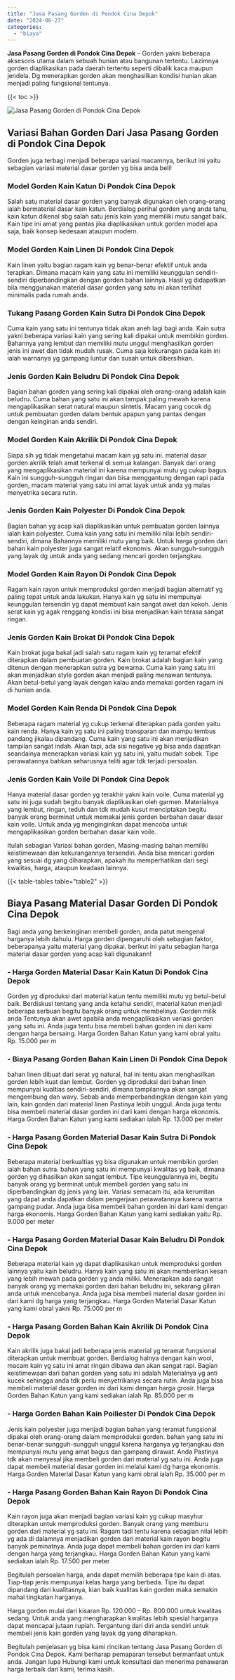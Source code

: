 ```yaml
---
title: "Jasa Pasang Gorden di Pondok Cina Depok"
date: "2024-06-27"
categories: 
  - "biaya"
---
```


**Jasa Pasang Gorden di Pondok Cina Depok** – Gorden yakni beberapa aksesoris utama dalam sebuah hunian atau bangunan tertentu. Lazimnya gorden diaplikasikan pada daerah tertentu seperti dibalik kaca maupun jendela. Dg menerapkan gorden akan menghasilkan kondisi hunian akan menjadi paling fungsional tentunya.

{{< toc >}}

![Jasa Pasang Gorden di Pondok Cina Depok](/images/pasang-gorden-murah03.png)

## Variasi Bahan Gorden Dari Jasa Pasang Gorden di Pondok Cina Depok

Gorden juga terbagi menjadi beberapa variasi macamnya, berikut ini yaitu sebagian variasi material dasar gorden yg bisa anda beli!

### Model Gorden Kain Katun Di Pondok Cina Depok

Salah satu material dasar gorden yang banyak digunakan oleh orang-orang ialah bermaterial dasar kain katun. Berdialog perihal gorden yang anda tahu, kain katun dikenal sbg salah satu jenis kain yang memiliki mutu sangat baik. Kain tipe ini amat yang pantas jika diaplikasikan untuk gorden model apa saja, baik konsep kedesaan ataupun modern.

### Model Gorden Kain Linen Di Pondok Cina Depok

Kain linen yaitu bagian ragam kain yg benar-benar efektif untuk anda terapkan. Dimana macam kain yang satu ini memiliki keunggulan sendiri-sendiri diperbandingkan dengan gorden bahan lainnya. Hasil yg didapatkan bila menggunakan material dasar gorden yang satu ini akan terlihat minimalis pada rumah anda.

### Tukang Pasang Gorden Kain Sutra Di Pondok Cina Depok

Cuma kain yang satu ini tentunya tidak akan aneh lagi bagi anda. Kain sutra yakni beberapa variasi kain yang sering kali dipakai untuk membikin gorden. Bahannya yang lembut dan memiliki mutu unggul menghasilkan gorden jenis ini awet dan tidak mudah rusak. Cuma saja kekurangan pada kain ini ialah warnanya yg gampang luntur dan susah untuk dibersihkan.

### Jenis Gorden Kain Beludru Di Pondok Cina Depok

Bagian bahan gorden yang sering kali dipakai oleh orang-orang adalah kain beludru. Cuma bahan yang satu ini akan tampak paling mewah karena mengaplikasikan serat natural maupun sintetis. Macam yang cocok dg untuk pembuatan gorden dalam bentuk apapun yang pantas dengan dengan keinginan anda sendiri.

### Model Gorden Kain Akrilik Di Pondok Cina Depok

Siapa sih yg tidak mengetahui macam kain yg satu ini. material dasar gorden akrilik telah amat terkenal di semua kalangan. Banyak dari orang yang mengaplikasikan material ini karena mempunyai mutu yg cukup bagus. Kain ini sungguh-sungguh ringan dan bisa menggantung dengan rapi pada gorden, macam material yang satu ini amat layak untuk anda yg malas menyetrika secara rutin.

### Jenis Gorden Kain Polyester Di Pondok Cina Depok

Bagian bahan yg acap kali diaplikasikan untuk pembuatan gorden lainnya ialah kain polyester. Cuma kain yang satu ini memiliki nilai lebih sendiri-sendiri, dimana Bahannya memiliki mutu yang baik. Untuk harga gorden dari bahan kain polyester juga sangat relatif ekonomis. Akan sungguh-sungguh yang layak dg untuk anda yang sedang mencari gorden terjangkau.

### Model Gorden Kain Rayon Di Pondok Cina Depok

Ragam kain rayon untuk memproduksi gorden menjadi bagian alternatif yg paling tepat untuk anda lakukan. Hanya kain yg satu ini mempunyai keunggulan tersendiri yg dapat membuat kain sangat awet dan kokoh. Jenis serat kain yg agak renggang kondisi ini bisa menjadikan kain terasa sangat ringan.

### Jenis Gorden Kain Brokat Di Pondok Cina Depok

Kain brokat juga bakal jadi salah satu ragam kain yg teramat efektif diterapkan dalam pembuatan gorden. Kain brokat adalah bagian kain yang ditenun dengan menerapkan sutra yg bewarna. Cuma kain yang satu ini akan menjadikan style gorden akan menjadi paling menawan tentunya. Akan betul-betul yang layak dengan kalau anda memakai gorden ragam ini di hunian anda.

### Model Gorden Kain Renda Di Pondok Cina Depok

Beberapa ragam material yg cukup terkenal diterapkan pada gorden yaitu kain renda. Hanya kain yg satu ini paling transparan dan mampu tembus pandang jikalau dipandang. Cuma kain yang satu ini akan menjadikan tampilan sangat indah. Akan tapi, ada sisi negative yg bisa anda dapatkan seandainya menerapkan variasi kain yg satu ini, yaitu mudah sobek. Tipe perawatannya bahkan seharusnya teliti agar tdk terjadi persoalan.

### Jenis Gorden Kain Voile Di Pondok Cina Depok

Hanya material dasar gorden yg terakhir yakni kain voile. Cuma material yg satu ini juga sudah begitu banyak diaplikasikan oleh garmen. Materialnya yang lembut, ringan, teduh dan tdk mudah kusut menciptakan begitu banyak orang berminat untuk memakai jenis gorden berbahan dasar dasar kain voile. Untuk anda yg menginginkan dapat mencoba untuk mengaplikasikan gorden berbahan dasar kain voile.

Itulah sebagian Variasi bahan gorden, Masing-masing bahan memiliki keistimewaan dan kekurangannya tersendiri. Anda bisa mencari gorden yang sesuai dg yang diharapkan, apakah itu memperhatikan dari segi kwalitas, harga, ataupun keadaan lainnya.

{{< table-tables table="table2" >}}

## Biaya Pasang Material Dasar Gorden Di Pondok Cina Depok

Bagi anda yang berkeinginan membeli gorden, anda patut mengenal harganya lebih dahulu. Harga gorden dipengaruhi oleh sebagian faktor, beberapanya yaitu material yang dipakai. berikut ini yaitu sebagian harga material dasar gorden yang acap kali digunakann!

### \- Harga Gorden Material Dasar Kain Katun Di Pondok Cina Depok

Gorden yg diproduksi dari material katun tentu memiliki mutu yg betul-betul baik. Berdiskusi tentang yang anda ketahui sendiri, material katun menjadi beberapa serbuan begitu banyak orang untuk membelinya. Gorden milik anda Tentunya akan awet apabila anda mengaplikasikan variasi gorden yang satu ini. Anda juga tentu bisa membeli bahan gorden ini dari kami dengan harga bersaing. Harga Gorden Bahan Katun yang kami obral yaitu Rp. 15.000 per m

### \- Biaya Pasang Gorden Bahan Kain Linen Di Pondok Cina Depok

bahan linen dibuat dari serat yg natural, hal ini tentu akan menghasilkan gorden lebih kuat dan lembut. Gorden yg diproduksi dari bahan linen mempunyai kualtias sendiri-sendiri, dimana tampilannya akan sangat mengembung dan wavy. Sebab anda memperbandingkan dengan kain yang lain, kain gorden dari material linen Pastinya lebih unggul. Anda juga tentu bisa membeli material dasar gorden ini dari kami dengan harga ekonomis. Harga Gorden Bahan Katun yang kami sediakan ialah Rp. 13.000 per meter

### \- Harga Pasang Gorden Material Dasar Kain Sutra Di Pondok Cina Depok

Beberapa material berkualtias yg bisa digunakan untuk membikin gorden ialah bahan sutra. bahan yang satu ini mempunyai kwalitas yg baik, dimana gorden yg dihasilkan akan sangat lembut. Tipe keunggulannya ini, begitu banyak orang yg berminat untuk membeli gorden yang satu ini diperbandingkan dg jenis yang lain. Variasi semacam itu, ada kerumitan yang dapat anda dapatkan dalam pengerjaan perawatannya karena warna gampang pudar. Anda juga bisa membeli bahan gorden ini dari kami dengan harga ekonomis. Harga Gorden Bahan Katun yang kami sediakan yaitu Rp. 9.000 per meter

### \- Harga Pasang Gorden Material Dasar Kain Beludru Di Pondok Cina Depok

Beberapa material kain yg dapat diaplikasikan untuk memproduksi gorden lainnya yaitu kain beludru. Hanya kain yang satu ini akan memberikan kesan yang lebih mewah pada gorden yg anda miliki. Menerapkan ada sangat banyak orang yg memakai gorden dari bahan beludru ini, sekarang giliran anda untuk mencobanya. Anda juga bisa membeli material dasar gorden ini dari kami dg harga yang terjangkau. Harga Gorden Material Dasar Katun yang kami obral yakni Rp. 75.000 per m

### \- Harga Pasang Gorden Bahan Kain Akrilik Di Pondok Cina Depok

Kain akrilik juga bakal jadi beberapa jenis material yg teramat fungsional diterapkan untuk membuat gorden. Berdialog halnya dengan kain wool, macam kain yg satu ini amat ringan dibawa dan akan sangat rapi. Bagian keistimewaan dari bahan gorden yang satu ini adalah Materialnya yg anti kucek sehingga anda tdk perlu menyetrikanya secara rutin. Anda juga bisa membeli material dasar gorden ini dari kami dengan harga grosir. Harga Gorden Bahan Katun yang kami sediakan ialah Rp. 85.000 per m

### \- Harga Gorden Bahan Kain Poiliester Di Pondok Cina Depok

Jenis kain polyester juga menjadi bagian bahan yang teramat fungsional dipakai oleh orang-orang dalam memproduksi gorden. bahan yang satu ini benar-benar sungguh-sungguh unggul karena harganya yg terjangkau dan mempunyai mutu yang amat bagus dan gampang dirawat. Anda Pastinya tdk akan menyesal jika membeli gorden dari material yg satu ini. Anda juga dapat membeli material dasar gorden ini melalui kami dg harga ekonomis. Harga Gorden Material Dasar Katun yang kami obral ialah Rp. 35.000 per m

### \- Harga Pasang Gorden Bahan Kain Rayon Di Pondok Cina Depok

Kain rayon juga akan menjadi bagian variasi kain yg cukup masyhur diterapkan untuk memproduksi gorden. Banyak orang yang memburu gorden dari material yg satu ini. Ragam tadi tentu karena sebagian nilai lebih yg ada di dalamnya menjadikan gorden dari material kain rayon begitu banyak peminatnya. Anda juga dapat membeli bahan gorden ini dari kami dengan harga yang terjangkau. Harga Gorden Bahan Katun yang kami sediakan ialah Rp. 17.500 per meter

Begitulah persoalan harga, anda dapat memilih beberapa tipe kain di atas. Tiap-tiap jenis mempunyai kelas harga yang berbeda. Tipe itu dapat dipandang dari kualitasnya, kian baik kualitas kain gorden maka semakin mahal tingkatan harganya.

Harga gorden mulai dari kisaran Rp. 120.000 – Rp. 800.000 untuk kwalitas sedang. Untuk anda yang mengharapkan kwalitas lebih spesial harganya dapat mencapai jutaan rupiah. Tergantung dari diri anda sendiri untuk membeli jenis kain gorden yang layak dg yang diharapkan.

Begitulah penjelasan yg bisa kami rincikan tentang Jasa Pasang Gorden di Pondok Cina Depok. Kami berharap pemaparan tersebut bermanfaat untuk anda. Jangan lupa Hubungi kami untuk konsultasi dan menerima penawaran harga terbaik dari kami, terima kasih.
